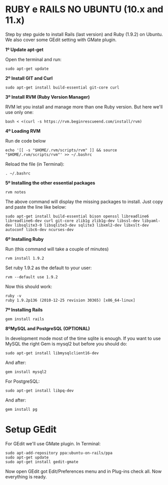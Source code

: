 RUBY e RAILS NO UBUNTU (10.x and 11.x)
===

Step by step guide to install Rails (last version) and Ruby (1.9.2) on Ubuntu. We also cover some GEdit setting with GMate plugin.

**1º Update apt-get**

Open the terminal and run:

    sudo apt-get update

**2º Install GIT and Curl**
    
    sudo apt-get install build-essential git-core curl
    
**3º Install RVM (Ruby Version Manager)**

RVM let you install and manage more than one Ruby version. But here we'll use only one:

    bash < <(curl -s https://rvm.beginrescueend.com/install/rvm)

**4º Loading RVM**

Run de code below

    echo '[[ -s "$HOME/.rvm/scripts/rvm" ]] && source "$HOME/.rvm/scripts/rvm"' >> ~/.bashrc
    
Reload the file (in Terminal):

    . ~/.bashrc

**5º Installing the other essential packages**

    rvm notes
    
The above command will display the missing packages to install. Just copy and paste the line like below:

    sudo apt-get install build-essential bison openssl libreadline6 libreadline6-dev curl git-core zlib1g zlib1g-dev libssl-dev libyaml-dev libsqlite3-0 libsqlite3-dev sqlite3 libxml2-dev libxslt-dev autoconf libc6-dev ncurses-dev
    
**6º Installing Ruby**

Run (this command will take a couple of minutes)

    rvm install 1.9.2
    
Set ruby 1.9.2 as the default to your user:

    rvm --default use 1.9.2
    
Now this should work:

    ruby -v
    ruby 1.9.2p136 (2010-12-25 revision 30365) [x86_64-linux]
    
**7º Installing Rails**

    gem install rails
    
    
**8ºMySQL and PostgreSQL (OPTIONAL)**

In development mode most of the time sqlite is enough. If you want to use MySQL the right Gem is mysql2 but before you should do:

    sudo apt-get install libmysqlclient16-dev 

And after:

    gem install mysql2
    
For PostgreSQL:

    sudo apt-get install libpq-dev 

And after:

    gem install pg
    
    
Setup GEdit
===

For GEdit we'll use GMate plugin. In Terminal:

    sudo apt-add-repository ppa:ubuntu-on-rails/ppa
    sudo apt-get update
    sudo apt-get install gedit-gmate
    
Now open GEdit got Edit/Preferences menu and in Plug-ins check all. Now everything is ready.
